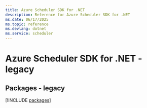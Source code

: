 ```yaml
---
title: Azure Scheduler SDK for .NET
description: Reference for Azure Scheduler SDK for .NET
ms.date: 06/17/2025
ms.topic: reference
ms.devlang: dotnet
ms.service: scheduler
---
```

# Azure Scheduler SDK for .NET - legacy
## Packages - legacy
[!INCLUDE [packages](scheduler-index.md)]